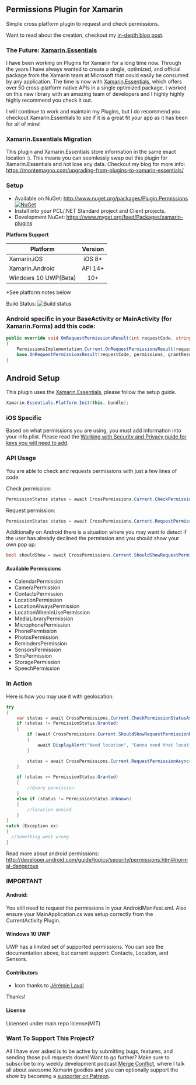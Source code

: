 ## Permissions Plugin for Xamarin

Simple cross platform plugin to request and check permissions.

Want to read about the creation, checkout my [in-depth blog post](http://motzcod.es/post/133939517717/simplified-ios-android-runtime-permissions-with).

### The Future: [Xamarin.Essentials](https://docs.microsoft.com/xamarin/essentials/index?WT.mc_id=docs-github-jamont)

I have been working on Plugins for Xamarin for a long time now. Through the years I have always wanted to create a single, optimized, and official package from the Xamarin team at Microsoft that could easily be consumed by any application. The time is now with [Xamarin.Essentials](https://docs.microsoft.com/xamarin/essentials/index?WT.mc_id=docs-github-jamont), which offers over 50 cross-platform native APIs in a single optimized package. I worked on this new library with an amazing team of developers and I highly highly highly recommend you check it out.

I will continue to work and maintain my Plugins, but I do recommend you checkout Xamarin.Essentials to see if it is a great fit your app as it has been for all of mine!

### Xamarin.Essentials Migration

This plugin and Xamarin.Essentials store information in the same exact location :). This means you can seemlessly swap out this plugin for Xamarin.Essentials and not lose any data. Checkout my blog for more info: https://montemagno.com/upgrading-from-plugins-to-xamarin-essentials/

### Setup
* Available on NuGet: http://www.nuget.org/packages/Plugin.Permissions [![NuGet](https://img.shields.io/nuget/v/Plugin.Permissions.svg?label=NuGet)](https://www.nuget.org/packages/Plugin.Permissions/)
* Install into your PCL/.NET Standard project and Client projects.
* Development NuGet: https://www.myget.org/feed/Packages/xamarin-plugins

**Platform Support**

|Platform|Version|
| ------------------- | :-----------: |
|Xamarin.iOS|iOS 8+|
|Xamarin.Android|API 14+|
|Windows 10 UWP(Beta)|10+|

*See platform notes below

Build Status: ![Build status](https://jamesmontemagno.visualstudio.com/_apis/public/build/definitions/6b79a378-ddd6-4e31-98ac-a12fcd68644c/19/badge)

### Android specific in your BaseActivity or MainActivity (for Xamarin.Forms) add this code:
```csharp
public override void OnRequestPermissionsResult(int requestCode, string[] permissions, [GeneratedEnum] Android.Content.PM.Permission[] grantResults)
{
    PermissionsImplementation.Current.OnRequestPermissionsResult(requestCode, permissions, grantResults);
    base.OnRequestPermissionsResult(requestCode, permissions, grantResults);
}
```

## Android Setup

This plugin uses the [Xamarin.Essentials](https://docs.microsoft.com/xamarin/essentials/), please follow the setup guide.

```csharp
Xamarin.Essentials.Platform.Init(this, bundle);
```

### iOS Specific
Based on what permissions you are using, you must add information into your info.plist. Please read the [Working with Security and Privacy guide for keys you will need to add](https://developer.xamarin.com/guides/ios/application_fundamentals/security-privacy-enhancements/). 


### API Usage

You are able to check and requests permissions with just a few lines of code:

Check permission: 

```csharp
PermissionStatus status = await CrossPermissions.Current.CheckPermissionStatusAsync<CalendarPermission>();
```

Request permission:
```csharp
PermissionStatus status = await CrossPermissions.Current.RequestPermissionAsync<CalendarPermission>();
```

Additionally on Android there is a situation where you may want to detect if the user has already declined the permission and you should show your own pop up:

```csharp
bool shouldShow = await CrossPermissions.Current.ShouldShowRequestPermissionRationaleAsync(Permission.Calendar);
```

#### Available Permissions

* CalendarPermission
* CameraPermission
* ContactsPermission
* LocationPermission
* LocationAlwaysPermission
* LocationWhenInUsePermission
* MediaLibraryPermission
* MicrophonePermission
* PhonePermission
* PhotosPermission
* RemindersPermission
* SensorsPermission
* SmsPermission
* StoragePermission
* SpeechPermission


### In Action
Here is how you may use it with geolocation:

```csharp
try
{
	var status = await CrossPermissions.Current.CheckPermissionStatusAsync<LocationPermission>();
	if (status != PermissionStatus.Granted)
	{
		if (await CrossPermissions.Current.ShouldShowRequestPermissionRationaleAsync(Permission.Location))
		{
			await DisplayAlert("Need location", "Gunna need that location", "OK");
		}

		status = await CrossPermissions.Current.RequestPermissionAsync<LocationPermission>();
	}

	if (status == PermissionStatus.Granted)
	{
		//Query permission
	}
	else if (status != PermissionStatus.Unknown)
	{
		//location denied
	}
}
catch (Exception ex)
{
  //Something went wrong
}
```




Read more about android permissions: http://developer.android.com/guide/topics/security/permissions.html#normal-dangerous


### IMPORTANT
#### Android:

You still need to request the permissions in your AndroidManifest.xml. Also ensure your MainApplication.cs was setup correctly from the CurrentActivity Plugin.

#### Windows 10 UWP
UWP has a limited set of supported permissions. You can see the documentation above, but current support: Contacts, Location, and Sensors.

#### Contributors
* Icon thanks to [Jérémie Laval](https://github.com/garuma)

Thanks!

#### License
Licensed under main repo license(MIT)

### Want To Support This Project?
All I have ever asked is to be active by submitting bugs, features, and sending those pull requests down! Want to go further? Make sure to subscribe to my weekly development podcast [Merge Conflict](http://mergeconflict.fm), where I talk all about awesome Xamarin goodies and you can optionally support the show by becoming a [supporter on Patreon](https://www.patreon.com/mergeconflictfm).
